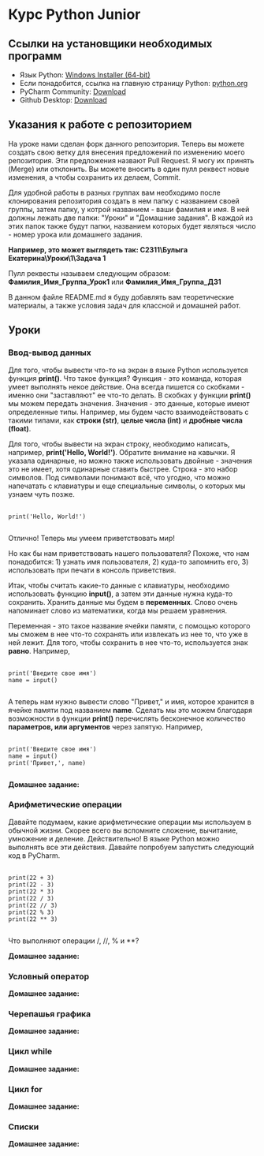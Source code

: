 <h1>Курс Python Junior</h1> 
<h2>Ссылки на установщики необходимых программ</h2>
<ul>
  <li>Язык Python: <a href="https://www.python.org/ftp/python/3.12.0/python-3.12.0-amd64.exe">Windows Installer (64-bit)</a></li>
  <li>Если понадобится, ссылка на главную страницу Python: <a href="https://www.python.org/">python.org</a></li>
  <li>PyCharm Community: <a href="https://www.jetbrains.com/pycharm/download/download-thanks.html">Download</a></li>
  <li>Github Desktop: <a href="https://desktop.github.com/">Download</a></li>
</ul>
<h2>Указания к работе с репозиторием</h2>
<p>На уроке нами сделан форк данного репозитория. Теперь вы можете создать свою ветку для внесения предложений по изменению моего репозитория. Эти предложения назвают Pull Request. Я могу их принять (Merge) или отклонить. Вы можете вносить в один пулл реквест новые изменения, а чтобы сохранить их делаем, Commit.</p>
<p>Для удобной работы в разных группах вам необходимо после клонирования репозитория создать в нем папку с названием своей группы, затем папку, у котрой названием - ваши фамилия и имя. В ней должны лежать две папки: "Уроки" и "Домашние задания". В каждой из этих папок также будут папки, названием которых будет являться число - номер урока или домашнего задания.</p>
<p><b>Например, это может выглядеть так: С2311\Булыга Екатерина\Уроки\1\Задача 1</b></p>
<p>Пулл реквесты называем следующим образом: <b>Фамилия_Имя_Группа_Урок1</b> или <b>Фамилия_Имя_Группа_ДЗ1</b></p>
<p>В данном файле README.md я буду добавлять вам теоретические материалы, а также условия задач для классной и домашней работ.</p>
<h2>Уроки</h2>
<h3>Ввод-вывод данных</h3>
<p>Для того, чтобы вывести что-то на экран в языке Python используется функция <b>print()</b>. Что такое функция? Функция - это команда, которая умеет выполнять некое действие. Она всегда пишется со скобками - именно они "заставляют" ее что-то делать. В скобках у функции <b>print()</b> мы можем передать значения. Значения - это данные, которые имеют определенные типы. Например, мы будем часто взаимодействовать с такими типами, как <b>строки (str)</b>, <b>целые числа (int)</b> и <b>дробные числа (float)</b>.</p>
<p>Для того, чтобы вывести на экран строку, необходимо написать, например, <b>print('Hello, World!')</b>. Обратите внимание на кавычки. Я указала одинарные, но можно также использовать двойные - значения это не имеет, хотя одинарные ставить быстрее. Строка - это набор символов. Под символами понимают всё, что угодно, что можно напечатать с клавиатуры и еще специальные символы, о которых мы узнаем чуть позже.</p>
<pre data-lang="python">
  <code>
print('Hello, World!')
  </code>
</pre>

<p>Отлично! Теперь мы умеем приветствовать мир!</p>
<p>Но как бы нам приветствовать нашего пользователя? Похоже, что нам понадобится: 1) узнать имя пользователя, 2) куда-то запомнить его, 3) использовать при печати в консоль приветствия.</p>
<p>Итак, чтобы считать какие-то данные с клавиатуры, необходимо использовать функцию <b>input()</b>, а затем эти данные нужна куда-то сохранить. Хранить данные мы будем в <b>переменных</b>. Слово очень напоминает слово из математики, когда мы решаем уравнения.</p>
<p>Переменная - это такое название ячейки памяти, с помощью которого мы сможем в нее что-то сохранять или извлекать из нее то, что уже в ней лежит. Для того, чтобы сохранить в нее что-то, используется знак <b>равно</b>. Например,</p>
<pre data-lang="python">
  <code>
print('Введите свое имя')
name = input()
  </code>
</pre>

<p>А теперь нам нужно вывести слово "Привет," и имя, которое хранится в ячейке памяти под названием <b>name</b>. Сделать мы это можем благодаря возможности в функции <b>print()</b> перечислять бесконечное количество <b>параметров, или аргументов</b> через запятую. Например, </p>
<pre data-lang="python">
  <code>
print('Введите свое имя')
name = input()
print('Привет,', name)
  </code>
</pre>
<b>Домашнее задание: </b>
<h3>Арифметические операции</h3>
<p>Давайте подумаем, какие арифметические операции мы используем в обычной жизни. Скорее всего вы вспомните сложение, вычитание, умножение и деление. Действительно! В языке Python можно выполнять все эти действия.
Давайте попробуем запустить следующий код в PyCharm.</p>
<pre data-lang="python">
  <code>
print(22 + 3)
print(22 - 3)
print(22 * 3)
print(22 / 3)
print(22 // 3)
print(22 % 3)
print(22 ** 3)
  </code>
</pre>

<p>Что выполняют операции /, //, % и **?</p>

<b>Домашнее задание: </b>
<h3>Условный оператор</h3>
<b>Домашнее задание: </b>
<h3>Черепашья графика</h3>
<b>Домашнее задание: </b>
<h3>Цикл while</h3>
<b>Домашнее задание: </b>
<h3>Цикл for</h3>
<b>Домашнее задание: </b>
<h3>Списки</h3>
<b>Домашнее задание: </b>
